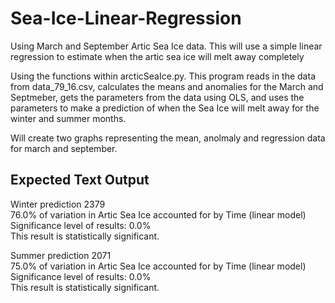 # Sea-Ice-Linear-Regression

Using March and September Artic Sea Ice data. This will use a simple linear regression to estimate when the artic sea ice will melt away completely

Using the functions within arcticSeaIce.py. This program reads in the data from data_79_16.csv, calculates the means and anomalies for the March and Septmeber, gets the parameters from the data using OLS, and uses the parameters to make a prediction of when the Sea Ice will melt away for the winter and summer months. 

Will create two graphs representing the mean, anolmaly and regression data for march and september.


## Expected Text Output
Winter prediction 2379 <br/>
76.0% of variation in Artic Sea Ice accounted for by Time (linear model) <br/>
Significance level of results: 0.0% <br/>
This result is statistically significant. <br/>

Summer prediction 2071 <br/>
75.0% of variation in Artic Sea Ice accounted for by Time (linear model) <br/>
Significance level of results: 0.0% <br/>
This result is statistically significant. <br/>